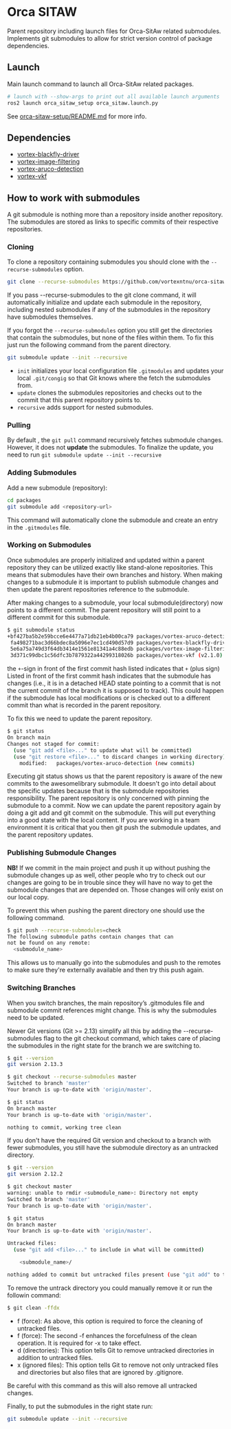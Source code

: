 # Orca SITAW
Parent repository including launch files for Orca-SitAw related submodules. 
Implements git submodules to allow for strict version control of package dependencies. 

## Launch
Main launch command to launch all Orca-SitAw related packages.
```bash
# launch with --show-args to print out all available launch arguments
ros2 launch orca_sitaw_setup orca_sitaw.launch.py
```
See [orca-sitaw-setup/README.md](orca-sitaw-setup/README.md) for more info.

## Dependencies
- [vortex-blackfly-driver](https://github.com/vortexntnu/vortex-blackfly-driver)
- [vortex-image-filtering](https://github.com/vortexntnu/vortex-image-filtering)
- [vortex-aruco-detection](https://github.com/vortexntnu/vortex-aruco-detection)
- [vortex-vkf](https://github.com/vortexntnu/vortex-vkf)
  
## How to work with submodules
A git submodule is nothing more than a repository inside another repository. The submodules are stored as links to specific commits of their respective repositories.

### Cloning
To clone a repository containing submodules you should clone with the `--recurse-submodules` option.

```bash
git clone --recurse-submodules https://github.com/vortexntnu/orca-sitaw
```
If you pass --recurse-submodules to the git clone command, it will automatically initialize and update each submodule in the repository, including nested submodules if any of the submodules in the repository have submodules themselves.

If you forgot the `--recurse-submodules` option you still get the directories that contain the submodules, but none of the files within them. To fix this just run the following command from the parent directory.
```bash
git submodule update --init --recursive
``` 
  - `init` initializes your local configuration file `.gitmodules` and updates your local `.git/congig` so that Git knows where the fetch the submodules from.
  - `update` clones the submodules repositories and checks out to the commit that this parent repository points to.
  - `recursive` adds support for nested submodules.

### Pulling
By default , the `git pull` command recursively fetches submodule changes. However, it does not **update** the submodules. To finalize the update, you need to run `git submodule update --init --recursive`

### Adding Submodules
Add a new submodule (repository):
```bash
cd packages
git submodule add <repository-url>
```
This command will automatically clone the submodule and create an entry in the `.gitmodules` file.

### Working on Submodules
Once submodules are properly initialized and updated within a parent repository they can be utilized exactly like stand-alone repositories. This means that submodules have their own branches and history. When making changes to a submodule it is important to publish submodule changes and then update the parent repositories reference to the submodule.

After making changes to a submodule, your local submodule(directory) now points to a different commit. The parent repository will still point to a different commit for this submodule.
```bash
$ git submodule status
+bf427ba5b2e59bcce6e4477a71db21eb4b00ca79 packages/vortex-aruco-detection (heads/main)
 fa498271bac3d66bdec8a5096e7ec1cd490d57d9 packages/vortex-blackfly-driver (heads/main)
 5e6a75a749d3f64db3414e1561e81341a4c88edb packages/vortex-image-filtering (heads/main)
 3d371c99dbc1c56dfc3b7879322a44299318026b packages/vortex-vkf (v2.1.0)
```
the `+`-sign in front of the first commit hash listed indicates that 
`+` (plus sign) Listed in front of the first commit hash indicates that the submodule has changes (i.e., it is in a detached HEAD state pointing to a commit that is not the current commit of the branch it is supposed to track). This could happen if the submodule has local modifications or is checked out to a different commit than what is recorded in the parent repository. 

To fix this we need to update the parent repository.
```bash
$ git status
On branch main
Changes not staged for commit:
  (use "git add <file>..." to update what will be committed)
  (use "git restore <file>..." to discard changes in working directory)
	modified:   packages/vortex-aruco-detection (new commits)
```
Executing git status shows us that the parent repository is aware of the new commits to the awesomelibrary submodule. It doesn't go into detail about the specific updates because that is the submodule repositories responsibility. The parent repository is only concerned with pinning the submodule to a commit. Now we can update the parent repository again by doing a git add and git commit on the submodule. This will put everything into a good state with the local content. If you are working in a team environment it is critical that you then git push the submodule updates, and the parent repository updates.


### Publishing Submodule Changes
**NB!** If we commit in the main project and push it up without pushing the submodule changes up as well, other people who try to check out our changes are going to be in trouble since they will have no way to get the submodule changes that are depended on. Those changes will only exist on our local copy.

To prevent this when pushing the parent directory one should use the following command.
```bash
$ git push --recurse-submodules=check
The following submodule paths contain changes that can
not be found on any remote:
  <submodule_name>

```
This allows us to manually go into the submodules and push to the remotes to make sure they're externally available and then try this push again.

### Switching Branches
When you switch branches, the main repository’s .gitmodules file and submodule commit references might change. This is why the submodules need to be updated.

Newer Git versions (Git >= 2.13) simplify all this by adding the --recurse-submodules flag to the git checkout command, which takes care of placing the submodules in the right state for the branch we are switching to.

```bash
$ git --version
git version 2.13.3

$ git checkout --recurse-submodules master
Switched to branch 'master'
Your branch is up-to-date with 'origin/master'.

$ git status
On branch master
Your branch is up-to-date with 'origin/master'.

nothing to commit, working tree clean
```

If you don't have the required Git version and checkout to a branch with fewer submodules, you still have the submodule directory as an untracked directory.

```bash
$ git --version
git version 2.12.2

$ git checkout master
warning: unable to rmdir <submodule_name>: Directory not empty
Switched to branch 'master'
Your branch is up-to-date with 'origin/master'.

$ git status
On branch master
Your branch is up-to-date with 'origin/master'.

Untracked files:
  (use "git add <file>..." to include in what will be committed)

	<submodule_name>/

nothing added to commit but untracked files present (use "git add" to track)
```

To remove the untrack directory you could manually remove it or run the followin command:

```bash
$ git clean -ffdx
``` 
- f (force): As above, this option is required to force the cleaning of untracked files.
- f (force): The second -f enhances the forcefulness of the clean operation. It is required for -x to take effect.
- d (directories): This option tells Git to remove untracked directories in addition to untracked files.
- x (ignored files): This option tells Git to remove not only untracked files and directories but also files that are ignored by .gitignore.


Be careful with this command as this will also remove all untracked changes.

Finally, to put the submodules in the right state run:

```bash
git submodule update --init --recursive
```
